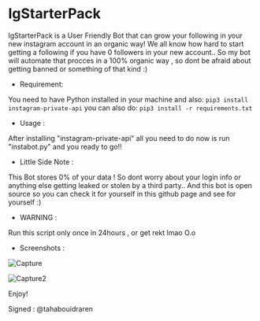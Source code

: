 # IgStarterPack
IgStarterPack is a User Friendly Bot that can grow your following in your new instagram account in an organic way!
We all know how hard to start getting a following if you have 0 followers in your new account..
So my bot will automate that procces in a 100% organic way , so dont be afraid about getting banned or something of that kind :)

- Requirement:

You need to have Python installed in your machine
and also:
`pip3 install instagram-private-api`
you can also do:
`pip3 install -r requirements.txt`

- Usage :

After installing "instagram-private-api" all you need to do now is run "instabot.py" and you ready to go!!

- Little Side Note : 

This Bot stores 0% of your data ! So dont worry about your login info or anything else getting leaked or stolen by a third party..
And this bot is open source so you can check it for yourself in this github page and see for yourself :)

- WARNING : 

Run this script only once in 24hours , or get rekt lmao O.o

- Screenshots : 

![Capture](https://user-images.githubusercontent.com/59410756/191372837-289b77c4-6f65-4aad-9009-1dc043c7e0c7.PNG)

![Capture2](https://user-images.githubusercontent.com/59410756/191372848-a3d36d58-1245-4bad-a435-d67c125e8473.PNG)

Enjoy!

Signed : @tahabouidraren
